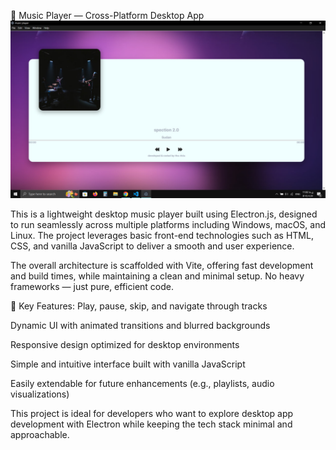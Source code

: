 🎵 Music Player — Cross-Platform Desktop App
![scs](https://github.com/Aria-Hosseini/musicplayer-app/blob/master/screenshots/photo_2025-09-07_11-04-59.jpg)

This is a lightweight desktop music player built using Electron.js, designed to run seamlessly across multiple platforms including Windows, macOS, and Linux. The project leverages basic front-end technologies such as HTML, CSS, and vanilla JavaScript to deliver a smooth and user experience.

The overall architecture is scaffolded with Vite, offering fast development and build times, while maintaining a clean and minimal setup. No heavy frameworks — just pure, efficient code.

🔧 Key Features:
Play, pause, skip, and navigate through tracks

Dynamic UI with animated transitions and blurred backgrounds

Responsive design optimized for desktop environments

Simple and intuitive interface built with vanilla JavaScript

Easily extendable for future enhancements (e.g., playlists, audio visualizations)

This project is ideal for developers who want to explore desktop app development with Electron while keeping the tech stack minimal and approachable.

